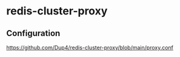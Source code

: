 # redis-cluster-proxy

## Configuration

<https://github.com/Dup4/redis-cluster-proxy/blob/main/proxy.conf>
